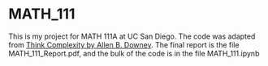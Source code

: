 # MATH_111

This is my project for MATH 111A at UC San Diego. The code was adapted from
[Think Complexity by Allen B. Downey](http://greenteapress.com/complexity/). The
final report is the file MATH_111_Report.pdf, and the bulk of the code is in
the file MATH_111.ipynb
